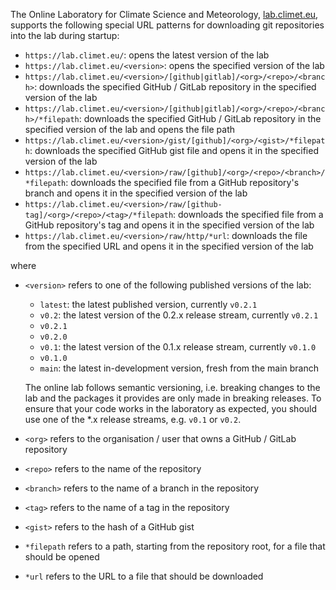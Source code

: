 The Online Laboratory for Climate Science and Meteorology, [lab.climet.eu](https://lab.climet.eu), supports the following special URL patterns for downloading git repositories into the lab during startup:

- `https://lab.climet.eu/`: opens the latest version of the lab
- `https://lab.climet.eu/<version>`: opens the specified version of the lab
- `https://lab.climet.eu/<version>/[github|gitlab]/<org>/<repo>/<branch>`: downloads the specified GitHub / GitLab repository in the specified version of the lab
- `https://lab.climet.eu/<version>/[github|gitlab]/<org>/<repo>/<branch>/*filepath`: downloads the specified GitHub / GitLab repository in the specified version of the lab and opens the file path
- `https://lab.climet.eu/<version>/gist/[github]/<org>/<gist>/*filepath`: downloads the specified GitHub gist file and opens it in the specified version of the lab
- `https://lab.climet.eu/<version>/raw/[github]/<org>/<repo>/<branch>/*filepath`: downloads the specified file from a GitHub repository's branch and opens it in the specified version of the lab
- `https://lab.climet.eu/<version>/raw/[github-tag]/<org>/<repo>/<tag>/*filepath`: downloads the specified file from a GitHub repository's tag and opens it in the specified version of the lab
- `https://lab.climet.eu/<version>/raw/http/*url`: downloads the file from the specified URL and opens it in the specified version of the lab

where

- `<version>` refers to one of the following published versions of the lab:
    - `latest`: the latest published version, currently `v0.2.1`
    - `v0.2`: the latest version of the 0.2.x release stream, currently `v0.2.1`
    - `v0.2.1`
    - `v0.2.0`
    - `v0.1`: the latest version of the 0.1.x release stream, currently `v0.1.0`
    - `v0.1.0`
    - `main`: the latest in-development version, fresh from the main branch

    The online lab follows semantic versioning, i.e. breaking changes to the lab and the packages it provides are only made in breaking releases. To ensure that your code works in the laboratory as expected, you should use one of the *.x release streams, e.g. `v0.1` or `v0.2`.

- `<org>` refers to the organisation / user that owns a GitHub / GitLab repository
- `<repo>` refers to the name of the repository
- `<branch>` refers to the name of a branch in the repository
- `<tag>` refers to the name of a tag in the repository
- `<gist>` refers to the hash of a GitHub gist
- `*filepath` refers to a path, starting from the repository root, for a file that should be opened
- `*url` refers to the URL to a file that should be downloaded
